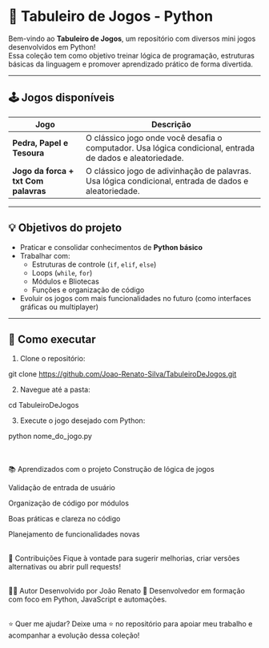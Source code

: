 # 🎲 Tabuleiro de Jogos - Python

Bem-vindo ao **Tabuleiro de Jogos**, um repositório com diversos mini jogos desenvolvidos em Python!  
Essa coleção tem como objetivo treinar lógica de programação, estruturas básicas da linguagem e promover aprendizado prático de forma divertida.

---

## 🕹️ Jogos disponíveis

| Jogo                       | Descrição |
|---------------------------|-----------|
| **Pedra, Papel e Tesoura** | O clássico jogo onde você desafia o computador. Usa lógica condicional, entrada de dados e aleatoriedade. |
| **Jogo da forca + txt Com palavras**  | O clássico jogo de adivinhação de palavras.  Usa lógica condicional, entrada de dados e aleatoriedade. |

---

## 💡 Objetivos do projeto

- Praticar e consolidar conhecimentos de **Python básico**
- Trabalhar com:
  - Estruturas de controle (`if`, `elif`, `else`)
  - Loops (`while`, `for`)
  - Módulos e Bliotecas 
  - Funções e organização de código
- Evoluir os jogos com mais funcionalidades no futuro (como interfaces gráficas ou multiplayer)

---

## 🚀 Como executar

1. Clone o repositório:

git clone https://github.com/Joao-Renato-Silva/TabuleiroDeJogos.git

2. Navegue até a pasta:

cd TabuleiroDeJogos

3. Execute o jogo desejado com Python:

python nome_do_jogo.py<br><br><br>


📚 Aprendizados com o projeto
Construção de lógica de jogos

Validação de entrada de usuário

Organização de código por módulos

Boas práticas e clareza no código

Planejamento de funcionalidades novas<br><br>

🙌 Contribuições
Fique à vontade para sugerir melhorias, criar versões alternativas ou abrir pull requests!<br><br>

👨‍💻 Autor
Desenvolvido por João Renato
📍 Desenvolvedor em formação com foco em Python, JavaScript e automações.<br><br>

⭐ Quer me ajudar?
Deixe uma ⭐ no repositório para apoiar meu trabalho e acompanhar a evolução dessa coleção!
